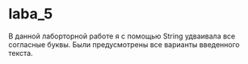 # laba_5
В данной лаборторной работе я с помощью String удваивала все согласные буквы.
Были предусмотрены все варианты введенного текста.
